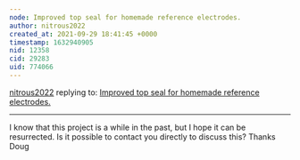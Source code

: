 ```yaml
---
node: Improved top seal for homemade reference electrodes.
author: nitrous2022
created_at: 2021-09-29 18:41:45 +0000
timestamp: 1632940905
nid: 12358
cid: 29283
uid: 774066
---
```




[nitrous2022](../profile/nitrous2022) replying to: [Improved top seal for homemade reference electrodes.](../notes/JSummers/11-03-2015/improved-top-seal-for-homemade-reference-electrodes)

----
I know that this project is a while in the past, but I hope it can be resurrected.
Is it possible to contact you directly to discuss this?
Thanks
Doug
